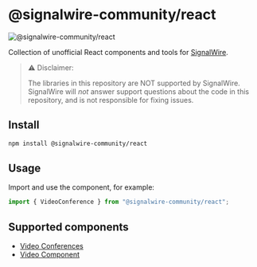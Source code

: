 # @signalwire-community/react

![@signalwire-community/react](https://img.shields.io/npm/v/@signalwire-community/react)

Collection of unofficial React components and tools for [SignalWire](https://signalwire.com).

> ⚠️ Disclaimer:
>
> The libraries in this repository are NOT supported by SignalWire. SignalWire will _not_ answer support questions about the code in this repository, and is not responsible for fixing issues.

## Install

```bash
npm install @signalwire-community/react
```

## Usage

Import and use the component, for example:

```js
import { VideoConference } from "@signalwire-community/react";
```

## Supported components

- [Video Conferences](./packages/react/src/components/VideoConference)
- [Video Component](./packages/react/src/components/Video)

